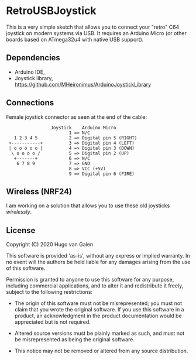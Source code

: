 # RetroUSBJoystick

This is a very simple sketch that allows you to connect your "retro" C64 joystick on modern systems via USB. It requires an Arduino Micro (or other boards based on ATmega32u4 with native USB support). 

## Dependencies

- Arduino IDE,
- Joystick library, https://github.com/MHeironimus/ArduinoJoystickLibrary

## Connections

Female joystick connector as seen at the end of the cable:
```
                 Joystick    Arduino Micro
                        1 => N/C
   1 2 3 4 5            2 => Digital pin 5 (RIGHT)
 +-----------+          3 => Digital pin 4 (LEFT)
 | o o o o o |          4 => Digital pin 3 (DOWN)
  \ o o o o /           5 => Digital pin 2 (UP)
   +-------+            6 => N/C
    6 7 8 9             7 => GND
                        8 => VCC (+5V)
                        9 => Digital pin 6 (FIRE)
```


## Wireless (NRF24)

I am working on a solution that allows you to use these old joysticks *wirelessly*.


## License

Copyright (C) 2020 Hugo van Galen

This software is provided 'as-is', without any express or implied warranty. In no event will the authors be held liable for any damages arising from the use of this software.

Permission is granted to anyone to use this software for any purpose, including commercial applications, and to alter it and redistribute it freely, subject to the following restrictions:

- The origin of this software must not be misrepresented; you must not claim that you wrote the original software. If you use this software in a product, an acknowledgment in the product documentation would be appreciated but is not required.

- Altered source versions must be plainly marked as such, and must not be misrepresented as being the original software.

- This notice may not be removed or altered from any source distribution.

